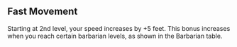 ## Fast Movement
Starting at 2nd level, your speed increases by +5 feet.
This bonus increases when you reach certain barbarian levels, as shown in the Barbarian table.

<!--

-<< CHANGES >>-
- added extra fast movement column, as per monk's unarmored movement.
- unarmored movement scales slowly from 5 feet to 20 feet.
- in response, removed redundant features from class progression.
- moved initial boost to 2nd level.
- 10 feet mark kicks in at level 6.

-<< TODO >>-
- add fast movement column in barbarian table
- rename fast movement to something more exciting
- rename unarmored defense to be in line with fast movement

-<< COMMENTARY >>-
- wanted to make this more inline with monk's unarmored movement.
- wanted to rename this ability to unarmored movement, but didn't.
- doing this would make it disfunctional with monk's ability.
- this reason is because two abilities with the same name cannot stack.

-->
